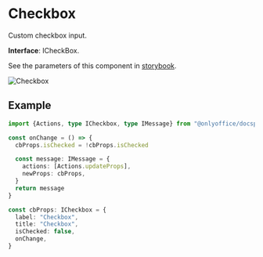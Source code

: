 # Checkbox

Custom checkbox input.

**Interface**: ICheckBox.

See the parameters of this component in [storybook](https://storybook.onlyoffice.io/?path=/docs/components-checkbox--docs).

![Checkbox](/assets/images/docspace/checkbox.png)

## Example

``` ts
import {Actions, type ICheckbox, type IMessage} from "@onlyoffice/docspace-plugin-sdk"

const onChange = () => {
  cbProps.isChecked = !cbProps.isChecked

  const message: IMessage = {
    actions: [Actions.updateProps],
    newProps: cbProps,
  }
  return message
}

const cbProps: ICheckbox = {
  label: "Checkbox",
  title: "Checkbox",
  isChecked: false,
  onChange,
}
```
